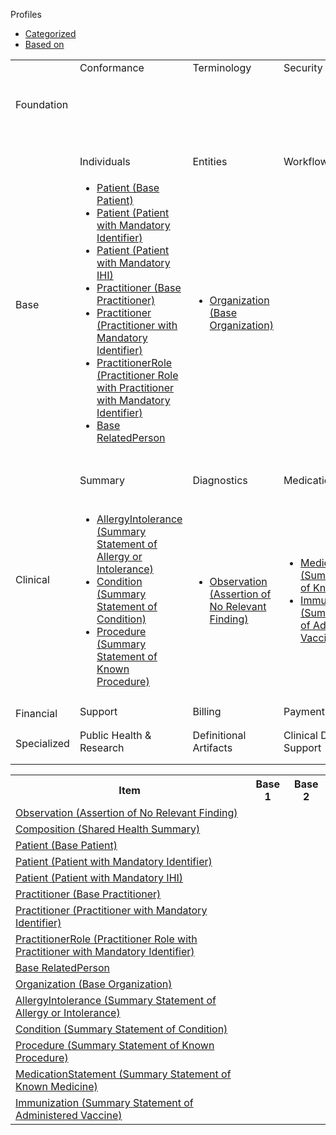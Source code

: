 <html>
<title>DB Style</title>
<body>
<div class="col-12">

<p>Profiles</p>

<div style="border-right-style: none;" id="tabs">
   <div style="border-right-style: none;" id="tabs">
            <ul>
                <li><a href="#tabs-1">Categorized</a></li>
                <li><a href="#tabs-2">Based on</a></li>
            </ul>
            <div id="tabs-1">
                <table width="100%">
                    <tr class="frm-group">
                        <td rowspan="2" class="frm-group rotate"><div>Foundation</div></td>
                        <td class="frm-category">Conformance</td>
                        <td class="frm-category">Terminology</td>
                        <td class="frm-category">Security</td>
                        <td class="frm-category">Documents</td>
                        <td class="frm-category">Other</td>
                    </tr> 
                    <tr class="frm-contents">
                        <td class="frm-null"/>
                        <td class="frm-null"/>
                        <td class="frm-null"/>
                        <td class="frm-set">
                                <ul>
                                    <li><a href="StructureDefinition-composition-shs-1.html">Composition (Shared Health Summary)</a></li>
                                </ul>
                            </td>
                        <td class="frm-null"/>
                    </tr>
                    <tr class="frm-break"><td colspan="6"/></tr>
                    <tr class="frm-group">
                        <td rowspan="2" class="frm-group rotate"><div>Base</div></td>
                        <td class="frm-category">Individuals</td>
                        <td class="frm-category">Entities</td>
                        <td class="frm-category">Workflow</td>
                        <td class="frm-category">Management</td>
                        <td class="frm-null"/>
                    </tr> 
                    <tr class="frm-contents">
                        <td class="frm-set">
                            <ul class="frm-set">
                                <li><a href="StructureDefinition-patient-dh-base-1.html">Patient (Base Patient)</a></li>
                                <li><a href="StructureDefinition-patient-ident-1.html">Patient (Patient with Mandatory Identifier)</a></li>
                                <li><a href="StructureDefinition-patient-ihi-1.html">Patient (Patient with Mandatory IHI)</a></li>
                                <li><a href="StructureDefinition-practitioner-dh-base-1.html">Practitioner (Base Practitioner)</a></li>  
                                <li><a href="StructureDefinition-practitioner-ident-1.html">Practitioner (Practitioner with Mandatory Identifier)</a></li>
                                <li><a href="StructureDefinition-practitionerrole-withpractitionerident-1.html">PractitionerRole (Practitioner Role with Practitioner with Mandatory Identifier)</a></li>
                                <li><a href="StructureDefinition-relatedperson-dh-base-1.html">Base RelatedPerson</a></li>
                            </ul>
                       </td>
                       <td class="frm-set">
                            <ul class="frm-set">
                                <li><a href="StructureDefinition-organization-dh-base-1.html">Organization (Base Organization)</a></li>
                            </ul>
                        </td>
                        <td class="frm-null"/>
                        <td class="frm-null"/>
                    </tr> 
                    <tr class="frm-break"><td colspan="6"/></tr>
                    <tr class="frm-group">
                        <td rowspan="2" class="frm-group rotate"><div>Clinical</div></td>
                        <td class="frm-category">Summary</td>
                        <td class="frm-category">Diagnostics</td>
                        <td class="frm-category">Medications</td>
                        <td class="frm-category">Care Provision</td>
                        <td class="frm-category">Request &amp; Response</td>
                    </tr> 
                    <tr class="frm-contents">
                        <td class="frm-set">
                          <ul class="frm-set">
                            <li><a href="StructureDefinition-allergyintolerance-summary-1.html">AllergyIntolerance (Summary Statement of Allergy or Intolerance)</a></li>
                            <li><a href="StructureDefinition-condition-summary-1.html">Condition (Summary Statement of Condition)</a></li>
                            <li><a href="StructureDefinition-procedure-summary-1.html">Procedure (Summary Statement of Known Procedure)</a></li>
                         </ul>
                       </td>
                      <td class="frm-set">
                         <ul class="frm-set">
                            <li><a href="StructureDefinition-observation-norelevantfinding-1.html">Observation (Assertion of No Relevant Finding)</a></li>
                          </ul>
                       </td>
                      <td class="frm-set">
                        <ul class="frm-set">
                            <li><a href="StructureDefinition-medicationstatement-summary-1.html">MedicationStatement (Summary Statement of Known Medicine)</a></li>
                            <li><a href="StructureDefinition-immunization-summary-administration-1.html">Immunization (Summary Statement of Administered Vaccine)</a></li>
                        </ul>
                        </td>
                        <td class="frm-null"/>
                        <td class="frm-null"/>
                    </tr> 
                    <tr class="frm-break"><td colspan="6"/></tr>
                    <tr class="frm-group">
                        <td rowspan="2" class="frm-group rotate"><div>Financial</div></td>
                        <td class="frm-category">Support</td>
                        <td class="frm-category">Billing</td>
                        <td class="frm-category">Payment</td>
                        <td class="frm-category">General</td>
                        <td class="frm-null"/>
                    </tr> 
                    <tr class="frm-contents">
                        <td class="frm-null"/>
                        <td class="frm-null"/>
                        <td class="frm-null"/>
                        <td class="frm-null"/>
                    </tr> 
                    <tr class="frm-break"><td colspan="6"/></tr>
                    <tr class="frm-group">
                        <td rowspan="2" class="frm-group rotate"><div>Specialized</div></td>
                        <td class="frm-category">Public Health &amp; Research</td>
                        <td class="frm-category">Definitional Artifacts</td>
                        <td class="frm-category">Clinical Decision Support</td>
                        <td class="frm-category">Quality Reporting</td>
                        <td class="frm-category">Testing</td>
                    </tr> 
                    <tr class="frm-contents">
                        <td class="frm-null"></td>
                        <td class="frm-null"></td>
                        <td class="frm-null"></td>
                        <td class="frm-null"></td>
                        <td class="frm-null"></td>
                    </tr> 
                    <tr class="frm-break"><td colspan="6"/></tr>
                </table>
</div>

 </div>
  <div id="tabs-2">

<table width="100%">
    <tr>
      <th>Item</th>
      <th>Base 1</th>
      <th>Base 2</th>
    </tr>
       <tr>
      <td><a href="StructureDefinition-observation-norelevantfinding-1.html">Observation (Assertion of No Relevant Finding)</a></td>
      <td></td>
      <td></td>
    </tr>
    <tr>
      <td><a href="StructureDefinition-composition-shs-1.html">Composition (Shared Health Summary)</a></td>
      <td></td>
      <td> </td>
    </tr>
    <tr>
      <td><a href="StructureDefinition-patient-dh-base-1.html">Patient (Base Patient)</a></td>
      <td></td>
      <td></td>
    </tr>
     <tr>
      <td><a href="StructureDefinition-patient-ident-1.html">Patient (Patient with Mandatory Identifier)</a></td>
      <td></td>
      <td></td>
    </tr>
    <tr>
      <td><a href="StructureDefinition-patient-ihi-1.html">Patient (Patient with Mandatory IHI)</a></td>
      <td></td>
      <td></td>
    </tr>
        <tr>
      <td><a href="StructureDefinition-practitioner-dh-base-1.html">Practitioner (Base Practitioner)</a></td>
      <td></td>
      <td></td>
    </tr>
    <tr>
      <td><a href="StructureDefinition-practitioner-ident-1.html">Practitioner (Practitioner with Mandatory Identifier)</a></td>
      <td></td>
      <td></td>
    </tr>
        <tr>
      <td><a href="StructureDefinition-practitionerrole-withpractitionerident-1.html">PractitionerRole (Practitioner Role with Practitioner with Mandatory Identifier)</a></td>
      <td></td>
      <td></td>
    </tr>
    <tr>
      <td><a href="StructureDefinition-relatedperson-dh-base-1.html">Base RelatedPerson</a></td>
      <td></td>
      <td></td>
    </tr> 
   <tr>
      <td><a href="StructureDefinition-organization-dh-base-1.html">Organization (Base Organization)</a></td>
      <td></td>
      <td></td>
    </tr> 
   <tr>
      <td><a href="StructureDefinition-allergyintolerance-summary-1.html">AllergyIntolerance (Summary Statement of Allergy or Intolerance)</a></td>
      <td></td>
      <td></td>
    </tr>    
    <tr>
      <td><a href="StructureDefinition-condition-summary-1.html">Condition (Summary Statement of Condition)</a></td>
      <td></td>
      <td></td>
    </tr>   
     <tr>
      <td><a href="StructureDefinition-procedure-summary-1.html">Procedure (Summary Statement of Known Procedure)</a></td>
      <td></td>
      <td></td>
    </tr>     
     <tr>
      <td><a href="StructureDefinition-medicationstatement-summary-1.html">MedicationStatement (Summary Statement of Known Medicine)</a></td>
      <td></td>
      <td></td>
    </tr>  
         <tr>
      <td><a href="StructureDefinition-immunization-summary-administration-1.html">Immunization (Summary Statement of Administered Vaccine)</a></td>
      <td></td>
      <td></td>
    </tr>  

  
  </table>
</div>

<script>
function showcontnt(clickedLink, divId)
{
	var contntDivs = document.getElementsByClassName("contnt");
  	for (var i = 0; i < contntDivs.length; i++) 
  	{
    	(contntDivs[i].id == divId)? 
        	contntDivs[i].classList.remove('hidden') : contntDivs[i].classList.add('hidden');            
  	}
    
    links = document.getElementById('tabNav').getElementsByTagName('a');
   
    for (var j = 0; j < links.length; j++) 
    {	
    	(links[j] == clickedLink)? 
        	links[j].classList.add('currentNavLink') :	links[j].classList.remove('currentNavLink');
    }    
}
</script>
</div>
</body>
</html>